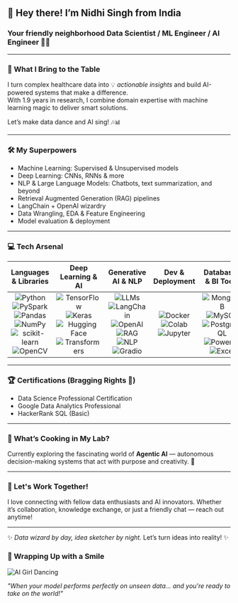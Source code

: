 ## 👋 Hey there! I’m **Nidhi Singh** from India  
### Your friendly neighborhood **Data Scientist / ML Engineer / AI Engineer** 🤖✨

---

### 🚀 What I Bring to the Table  
I turn complex healthcare data into 💡 *actionable insights* and build AI-powered systems that make a difference.  
With 1.9 years in research, I combine domain expertise with machine learning magic to deliver smart solutions.  

Let’s make data dance and AI sing! 🎶📊

---

### 🛠️ My Superpowers  
- Machine Learning: Supervised & Unsupervised models  
- Deep Learning: CNNs, RNNs & more  
- NLP & Large Language Models: Chatbots, text summarization, and beyond  
- Retrieval Augmented Generation (RAG) pipelines  
- LangChain + OpenAI wizardry  
- Data Wrangling, EDA & Feature Engineering  
- Model evaluation & deployment

---

### 💻 Tech Arsenal

| Languages & Libraries | Deep Learning & AI | Generative AI & NLP | Dev & Deployment | Databases & BI Tools |
|:---------------------:|:------------------:|:-------------------:|:----------------:|:--------------------:|
| ![Python](https://img.shields.io/badge/Python-3776AB?style=for-the-badge&logo=python&logoColor=white) ![PySpark](https://img.shields.io/badge/PySpark-E25A1C?style=for-the-badge&logo=apache-spark&logoColor=white) ![Pandas](https://img.shields.io/badge/Pandas-150458?style=for-the-badge&logo=pandas&logoColor=white) ![NumPy](https://img.shields.io/badge/NumPy-013243?style=for-the-badge&logo=numpy&logoColor=white) ![scikit-learn](https://img.shields.io/badge/scikit--learn-F7931E?style=for-the-badge&logo=scikitlearn&logoColor=white) ![OpenCV](https://img.shields.io/badge/OpenCV-5C3EE8?style=for-the-badge&logo=opencv&logoColor=white) | ![TensorFlow](https://img.shields.io/badge/TensorFlow-FF6F00?style=for-the-badge&logo=tensorflow&logoColor=white) ![Keras](https://img.shields.io/badge/Keras-D00000?style=for-the-badge&logo=keras&logoColor=white) ![Hugging Face](https://img.shields.io/badge/HuggingFace-FFD21F?style=for-the-badge&logo=huggingface&logoColor=black) ![Transformers](https://img.shields.io/badge/Transformers-6464ff?style=for-the-badge&logo=python&logoColor=white) | ![LLMs](https://img.shields.io/badge/LLMs-800080?style=for-the-badge&logo=openai&logoColor=white) ![LangChain](https://img.shields.io/badge/LangChain-000000?style=for-the-badge&logo=chainlink&logoColor=white) ![OpenAI](https://img.shields.io/badge/OpenAI-412991?style=for-the-badge&logo=openai&logoColor=white) ![RAG](https://img.shields.io/badge/RAG%20Pipelines-1188AA?style=for-the-badge&logo=readthedocs&logoColor=white) ![NLP](https://img.shields.io/badge/NLP-008080?style=for-the-badge&logo=fastapi&logoColor=white) ![Gradio](https://img.shields.io/badge/Gradio-3e78b2?style=for-the-badge&logo=gradio&logoColor=white) | ![Docker](https://img.shields.io/badge/Docker-2496ED?style=for-the-badge&logo=docker&logoColor=white) ![Colab](https://img.shields.io/badge/Google%20Colab-F9AB00?style=for-the-badge&logo=googlecolab&logoColor=white) ![Jupyter](https://img.shields.io/badge/Jupyter-FA0F00?style=for-the-badge&logo=jupyter&logoColor=white) | ![MongoDB](https://img.shields.io/badge/MongoDB-4EA94B?style=for-the-badge&logo=mongodb&logoColor=white) ![MySQL](https://img.shields.io/badge/MySQL-4479A1?style=for-the-badge&logo=mysql&logoColor=white) ![PostgreSQL](https://img.shields.io/badge/PostgreSQL-336791?style=for-the-badge&logo=postgresql&logoColor=white) ![Power BI](https://img.shields.io/badge/PowerBI-F2C811?style=for-the-badge&logo=powerbi&logoColor=black) ![Excel](https://img.shields.io/badge/Excel-217346?style=for-the-badge&logo=microsoftexcel&logoColor=white) |

---

### 🏆 Certifications (Bragging Rights 🎉)  
- Data Science Professional Certification  
- Google Data Analytics Professional  
- HackerRank SQL (Basic)

---

### 🔭 What’s Cooking in My Lab?  
Currently exploring the fascinating world of **Agentic AI** — autonomous decision-making systems that act with purpose and creativity. 🚀

---

### 🤝 Let's Work Together!  
I love connecting with fellow data enthusiasts and AI innovators. Whether it’s collaboration, knowledge exchange, or just a friendly chat — reach out anytime!  

---

✨ _Data wizard by day, idea sketcher by night._ Let’s turn ideas into reality! ✨

### 🌟 Wrapping Up with a Smile

![AI Girl Dancing](https://media.giphy.com/media/v1.Y2lkPTc5MGI3NjExdzdjMmN6Ymc5cTFsaGUwZHYyZjhrY3FjbjBtMjdqYnlqYTUwdnljaiZlcD12MV9naWZzX3NlYXJjaCZjdD1n/l4FGGafcOHmrlQxG0/giphy.gif)

_"When your model performs perfectly on unseen data... and you're ready to take on the world!"_
